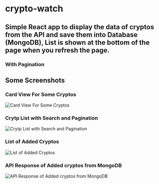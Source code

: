 # crypto-watch 
## Simple React app to display the data of cryptos from the API and save them into Database (MongoDB), List is shown at the bottom of the page when you refresh the page.
### With Pagination 



## Some Screenshots 
### Card View For Some Cryptos
![Card View For Some Cryptos](https://i.imgur.com/NLFzCQD.png)

### Crytp List with Search and Pagination
![Crytp List with Search and Pagination](https://i.imgur.com/Ul1m8SJ.png)

### List of Added Cryptos
![List of Added Cryptos](https://i.imgur.com/1F1ar8H.png)


### API Response of Added cryptos from MongoDB
![API Response of Added cryptos from MongoDB](https://i.imgur.com/y2lNYdq.png)
